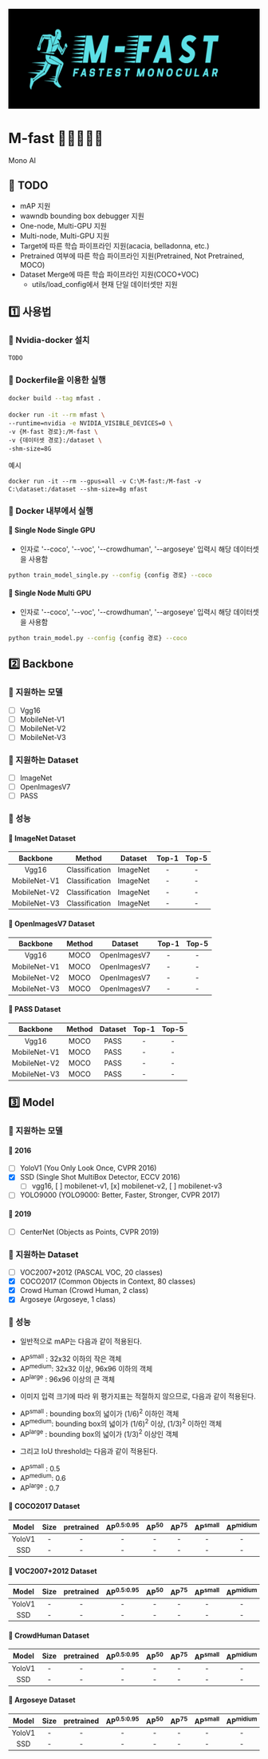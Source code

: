 <p align="center"><img src="./images/M-FastLogo.png" width="700px" height="200px" title="M-Fast Logo"/></p>

# M-fast 🏃‍♂️🏃🏃‍♀️
Mono AI 

## :small_blue_diamond: TODO 
- mAP 지원
- wawndb bounding box debugger 지원
- One-node, Multi-GPU 지원
- Multi-node, Multi-GPU 지원
- Target에 따른 학습 파이프라인 지원(acacia, belladonna, etc.)
- Pretrained 여부에 따른 학습 파이프라인 지원(Pretrained, Not Pretrained, MOCO)
- Dataset Merge에 따른 학습 파이프라인 지원(COCO+VOC)
    * utils/load_config에서 현재 단일 데이터셋만 지원

## :one: 사용법

### :small_blue_diamond: Nvidia-docker 설치
```bash
TODO
```

### :small_blue_diamond: Dockerfile을 이용한 실행
```bash
docker build --tag mfast .

docker run -it --rm mfast \
--runtime=nvidia -e NVIDIA_VISIBLE_DEVICES=0 \
-v {M-fast 경로}:/M-fast \
-v {데이터셋 경로}:/dataset \ 
-shm-size=8G
```

예시
```
docker run -it --rm --gpus=all -v C:\M-fast:/M-fast -v C:\dataset:/dataset --shm-size=8g mfast
```

### :small_blue_diamond: Docker 내부에서 실행
#### :radio_button: Single Node Single GPU 
* 인자로 '--coco', '--voc', '--crowdhuman', '--argoseye' 입력시 해당 데이터셋을 사용함 
```bash
python train_model_single.py --config {config 경로} --coco 
```

#### :radio_button: Single Node Multi GPU
* 인자로 '--coco', '--voc', '--crowdhuman', '--argoseye' 입력시 해당 데이터셋을 사용함 
```bash
python train_model.py --config {config 경로} --coco
```

## :two: Backbone
### :small_blue_diamond: 지원하는 모델
- [ ] Vgg16
- [ ] MobileNet-V1
- [ ] MobileNet-V2
- [ ] MobileNet-V3

### :small_blue_diamond: 지원하는 Dataset
- [ ] ImageNet
- [ ] OpenImagesV7
- [ ] PASS

### :small_blue_diamond: 성능
#### :radio_button: ImageNet Dataset
|Backbone|Method|Dataset|Top-1|Top-5|
|:---:|:---:|:---:|:---:|:---:|
|Vgg16|Classification|ImageNet|-|-|
|MobileNet-V1|Classification|ImageNet|-|-|
|MobileNet-V2|Classification|ImageNet|-|-|
|MobileNet-V3|Classification|ImageNet|-|-|

#### :radio_button: OpenImagesV7 Dataset
|Backbone|Method|Dataset|Top-1|Top-5|
|:---:|:---:|:---:|:---:|:---:|
|Vgg16|MOCO|OpenImagesV7|-|-|
|MobileNet-V1|MOCO|OpenImagesV7|-|-|
|MobileNet-V2|MOCO|OpenImagesV7|-|-|
|MobileNet-V3|MOCO|OpenImagesV7|-|-|

#### :radio_button: PASS Dataset
|Backbone|Method|Dataset|Top-1|Top-5|
|:---:|:---:|:---:|:---:|:---:|
|Vgg16|MOCO|PASS|-|-|
|MobileNet-V1|MOCO|PASS|-|-|
|MobileNet-V2|MOCO|PASS|-|-|
|MobileNet-V3|MOCO|PASS|-|-|
  
## :three: Model
### :small_blue_diamond: 지원하는 모델
#### :radio_button: 2016
- [ ] YoloV1 (You Only Look Once, CVPR 2016)
- [x] SSD (Single Shot MultiBox Detector, ECCV 2016)
  - [ ] vgg16, [ ] mobilenet-v1, [x] mobilenet-v2, [ ] mobilenet-v3
- [ ] YOLO9000 (YOLO9000: Better, Faster, Stronger, CVPR 2017)

#### :radio_button: 2019
- [ ] CenterNet (Objects as Points, CVPR 2019)


### :small_blue_diamond: 지원하는 Dataset
- [ ] VOC2007+2012 (PASCAL VOC, 20 classes)
- [x] COCO2017 (Common Objects in Context, 80 classes)
- [x] Crowd Human (Crowd Human, 2 class)
- [x] Argoseye (Argoseye, 1 class)

### :small_blue_diamond: 성능
* 일반적으로 mAP는 다음과 같이 적용된다.
 - AP<sup>small</sup> : 32x32 이하의 작은 객체
 - AP<sup>medium</sup>: 32x32 이상, 96x96 이하의 객체
 - AP<sup>large</sup> : 96x96 이상의 큰 객체
* 이미지 입력 크기에 따라 위 평가지표는 적절하지 않으므로, 다음과 같이 적용된다.
 - AP<sup>small</sup> : bounding box의 넓이가 (1/6)<sup>2</sup> 이하인 객체
 - AP<sup>medium</sup>: bounding box의 넓이가 (1/6)<sup>2</sup> 이상, (1/3)<sup>2</sup> 이하인 객체
 - AP<sup>large</sup> : bounding box의 넓이가 (1/3)<sup>2</sup> 이상인 객체
* 그리고 IoU threshold는 다음과 같이 적용된다.
 - AP<sup>small</sup> : 0.5
 - AP<sup>medium</sup>: 0.6
 - AP<sup>large</sup> : 0.7

#### :radio_button: COCO2017 Dataset
|Model|Size|pretrained|AP<sup>0.5:0.95</sup>|AP<sup>50</sup>|AP<sup>75</sup>|AP<sup>small</sup>|AP<sup>midium</sup>|AP<sup>large</sup>|
|:---:|:---:|:---:|:---:|:---:|:---:|:---:|:---:|:---:|
|YoloV1|-|-|-|-|-|-|-|-|
|SSD|-|-|-|-|-|-|-|-|

#### :radio_button: VOC2007+2012 Dataset
|Model|Size|pretrained|AP<sup>0.5:0.95</sup>|AP<sup>50</sup>|AP<sup>75</sup>|AP<sup>small</sup>|AP<sup>midium</sup>|AP<sup>large</sup>|
|:---:|:---:|:---:|:---:|:---:|:---:|:---:|:---:|:---:|
|YoloV1|-|-|-|-|-|-|-|-|
|SSD|-|-|-|-|-|-|-|-|

#### :radio_button: CrowdHuman Dataset
|Model|Size|pretrained|AP<sup>0.5:0.95</sup>|AP<sup>50</sup>|AP<sup>75</sup>|AP<sup>small</sup>|AP<sup>midium</sup>|AP<sup>large</sup>|
|:---:|:---:|:---:|:---:|:---:|:---:|:---:|:---:|:---:|
|YoloV1|-|-|-|-|-|-|-|-|
|SSD|-|-|-|-|-|-|-|-|

#### :radio_button: Argoseye Dataset
|Model|Size|pretrained|AP<sup>0.5:0.95</sup>|AP<sup>50</sup>|AP<sup>75</sup>|AP<sup>small</sup>|AP<sup>midium</sup>|AP<sup>large</sup>|
|:---:|:---:|:---:|:---:|:---:|:---:|:---:|:---:|:---:|
|YoloV1|-|-|-|-|-|-|-|-|
|SSD|-|-|-|-|-|-|-|-|
